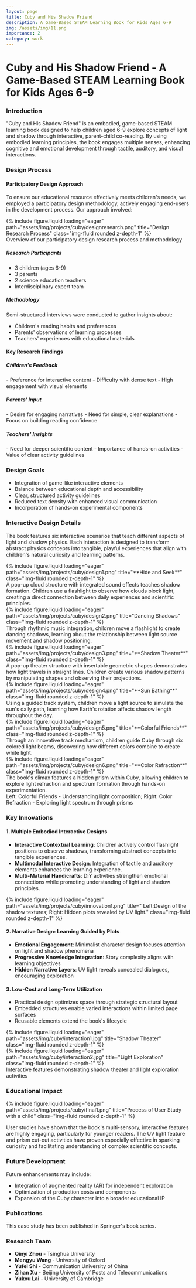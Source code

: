 ```yaml
---
layout: page
title: Cuby and His Shadow Friend
description: A Game-Based STEAM Learning Book for Kids Ages 6-9
img: /assets/img/11.png
importance: 2
category: work
---
```


# Cuby and His Shadow Friend - A Game-Based STEAM Learning Book for Kids Ages 6-9

### Introduction

"Cuby and His Shadow Friend" is an embodied, game-based STEAM learning book designed to help children aged 6-9 explore concepts of light and shadow through interactive, parent-child co-reading. By using embodied learning principles, the book engages multiple senses, enhancing cognitive and emotional development through tactile, auditory, and visual interactions.


### Design Process

#### Participatory Design Approach

To ensure our educational resource effectively meets children's needs, we employed a participatory design methodology, actively engaging end-users in the development process. Our approach involved:

<div class="row">
    <div class="col-sm mt-3 mt-md-0">
        {% include figure.liquid loading="eager" path="assets/img/projects/cuby/designresearch.png" title="Design Research Process" class="img-fluid rounded z-depth-1" %}
    </div>
</div>
<div class="caption">
    Overview of our participatory design research process and methodology
</div>

##### Research Participants
- 3 children (ages 6-9)
- 3 parents
- 2 science education teachers
- Interdisciplinary expert team

##### Methodology
Semi-structured interviews were conducted to gather insights about:
- Children's reading habits and preferences
- Parents' observations of learning processes
- Teachers' experiences with educational materials

#### Key Research Findings

<div class="row">
    <div class="col-sm-4">
        <div class="card">
            <div class="card-body">
                <h5>Children's Feedback</h5>
                - Preference for interactive content
                - Difficulty with dense text
                - High engagement with visual elements
            </div>
        </div>
    </div>
    <div class="col-sm-4">
        <div class="card">
            <div class="card-body">
                <h5>Parents' Input</h5>
                - Desire for engaging narratives
                - Need for simple, clear explanations
                - Focus on building reading confidence
            </div>
        </div>
    </div>
    <div class="col-sm-4">
        <div class="card">
            <div class="card-body">
                <h5>Teachers' Insights</h5>
                - Need for deeper scientific content
                - Importance of hands-on activities
                - Value of clear activity guidelines
            </div>
        </div>
    </div>
</div>

### Design Goals
- Integration of game-like interactive elements
- Balance between educational depth and accessibility
- Clear, structured activity guidelines
- Reduced text density with enhanced visual communication
- Incorporation of hands-on experimental components


### Interactive Design Details

The book features six interactive scenarios that teach different aspects of light and shadow physics. Each interaction is designed to transform abstract physics concepts into tangible, playful experiences that align with children's natural curiosity and learning patterns.


<div class="row">
    <div class="col-sm mt-3 mt-md-0">
        {% include figure.liquid loading="eager" path="assets/img/projects/cuby/design1.png" title="**Hide and Seek**" class="img-fluid rounded z-depth-1" %}
        <div class="caption">
            A pop-up cloud structure with integrated sound effects teaches shadow formation. Children use a flashlight to observe how clouds block light, creating a direct connection between daily experiences and scientific principles.
        </div>
    </div>
    <div class="col-sm mt-3 mt-md-0">
        {% include figure.liquid loading="eager" path="assets/img/projects/cuby/design2.png" title="Dancing Shadows" class="img-fluid rounded z-depth-1" %}
        <div class="caption">
            Through rhythmic music integration, children move a flashlight to create dancing shadows, learning about the relationship between light source movement and shadow positioning.
        </div>
    </div>
</div>




<div class="row">
    <div class="col-sm mt-3 mt-md-0">
        {% include figure.liquid loading="eager" path="assets/img/projects/cuby/design3.png" title="**Shadow Theater**" class="img-fluid rounded z-depth-1" %}
        <div class="caption">
            A pop-up theater structure with insertable geometric shapes demonstrates how light travels in straight lines. Children create various shadow patterns by manipulating shapes and observing their projections.
        </div>
    </div>
    <div class="col-sm mt-3 mt-md-0">
        {% include figure.liquid loading="eager" path="assets/img/projects/cuby/design4.png" title="**Sun Bathing**" class="img-fluid rounded z-depth-1" %}
        <div class="caption">
            Using a guided track system, children move a light source to simulate the sun's daily path, learning how Earth's rotation affects shadow length throughout the day.
        </div>
    </div>
</div>



<div class="row">
    <div class="col-sm mt-3 mt-md-0">
        {% include figure.liquid loading="eager" path="assets/img/projects/cuby/design5.png" title="**Colorful Friends**" class="img-fluid rounded z-depth-1" %}
        <div class="caption">
            Through an innovative track mechanism, children guide Cuby through six colored light beams, discovering how different colors combine to create white light.
        </div>
    </div>
    <div class="col-sm mt-3 mt-md-0">
        {% include figure.liquid loading="eager" path="assets/img/projects/cuby/design6.png" title="**Color Refraction**" class="img-fluid rounded z-depth-1" %}
        <div class="caption">
            The book's climax features a hidden prism within Cuby, allowing children to explore light refraction and spectrum formation through hands-on experimentation.
        </div>
    </div>
</div>
<div class="caption">
    Left: Colorful Friends - Understanding light composition; Right: Color Refraction - Exploring light spectrum through prisms
</div>




### Key Innovations

#### 1. Multiple Embodied Interactive Designs
- **Interactive Contextual Learning**: Children actively control flashlight positions to observe shadows, transforming abstract concepts into tangible experiences.
- **Multimodal Interactive Design**: Integration of tactile and auditory elements enhances the learning experience.
- **Multi-Material Handicrafts**: DIY activities strengthen emotional connections while promoting understanding of light and shadow principles.

<div class="row">
    <div class="col-sm mt-3 mt-md-0">
        {% include figure.liquid loading="eager" path="assets/img/projects/cuby/innovation1.png" title=" Left:Design of the shadow textures; Right: Hidden plots revealed by UV light." class="img-fluid rounded z-depth-1" %}
    </div>
</div>

#### 2. Narrative Design: Learning Guided by Plots
- **Emotional Engagement**: Minimalist character design focuses attention on light and shadow phenomena
- **Progressive Knowledge Integration**: Story complexity aligns with learning objectives
- **Hidden Narrative Layers**: UV light reveals concealed dialogues, encouraging exploration

#### 3. Low-Cost and Long-Term Utilization
- Practical design optimizes space through strategic structural layout
- Embedded structures enable varied interactions within limited page surfaces
- Reusable elements extend the book's lifecycle

<div class="row">
    <div class="col-sm mt-3 mt-md-0">
        {% include figure.liquid loading="eager" path="assets/img/cuby/interaction1.jpg" title="Shadow Theater" class="img-fluid rounded z-depth-1" %}
    </div>
    <div class="col-sm mt-3 mt-md-0">
        {% include figure.liquid loading="eager" path="assets/img/cuby/interaction2.jpg" title="Light Exploration" class="img-fluid rounded z-depth-1" %}
    </div>
</div>
<div class="caption">
    Interactive features demonstrating shadow theater and light exploration activities
</div>

### Educational Impact

<div class="row">
    <div class="col-sm mt-3 mt-md-0">
        {% include figure.liquid loading="eager" path="assets/img/projects/cuby/final1.png" title="Process of User Study with a child" class="img-fluid rounded z-depth-1" %}
    </div>
</div>

User studies have shown that the book's multi-sensory, interactive features are highly engaging, particularly for younger readers. The UV light feature and prism cut-out activities have proven especially effective in sparking curiosity and facilitating understanding of complex scientific concepts.

### Future Development

Future enhancements may include:
- Integration of augmented reality (AR) for independent exploration
- Optimization of production costs and components
- Expansion of the Cuby character into a broader educational IP

### Publications
This case study has been published in Springer's book series.




### Research Team
- **Qinyi Zhou** - Tsinghua University
- **Mengyu Wang** - University of Oxford
- **Yufei Shi** - Communication University of China
- **Zihan Xu** - Beijing University of Posts and Telecommunications
- **Yukou Lai** - University of Cambridge